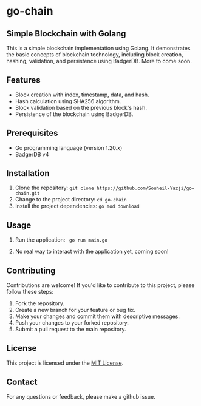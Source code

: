 # go-chain

## Simple Blockchain with Golang

This is a simple blockchain implementation using Golang. It demonstrates the basic concepts of blockchain technology, including block creation, hashing, validation, and persistence using BadgerDB. More to come soon.

## Features

- Block creation with index, timestamp, data, and hash.
- Hash calculation using SHA256 algorithm.
- Block validation based on the previous block's hash.
- Persistence of the blockchain using BadgerDB.

## Prerequisites

- Go programming language (version 1.20.x)
- BadgerDB v4

## Installation

1. Clone the repository: 
```git clone https://github.com/Souheil-Yazji/go-chain.git```
2. Change to the project directory: 
```cd go-chain```
3. Install the project dependencies: 
```go mod download```


## Usage

1. Run the application: 
``` go run main.go```

2. No real way to interact with the application yet, coming soon!

## Contributing

Contributions are welcome! If you'd like to contribute to this project, please follow these steps:

1. Fork the repository.
2. Create a new branch for your feature or bug fix.
3. Make your changes and commit them with descriptive messages.
4. Push your changes to your forked repository.
5. Submit a pull request to the main repository.

## License

This project is licensed under the [MIT License](LICENSE).


## Contact

For any questions or feedback, please make a github issue.








